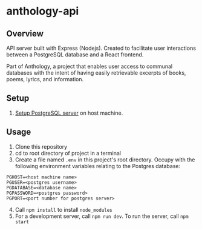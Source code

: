 # anthology-api
## Overview
API server built with Express (Nodejs). Created to facilitate user interactions
between a PostgreSQL database and a React frontend.

Part of Anthology, a project that enables user access to communal databases with
the intent of having easily retrievable excerpts of books, poems, lyrics, and
information. 

## Setup
1. [Setup PostgreSQL server](https://www.postgresql.org/files/documentation/pdf/15/postgresql-15-A4.pdf)
on host machine.

## Usage
1. Clone this repository
2. cd to root directory of project in a terminal
3. Create a file named `.env` in this project's root directory. Occupy with the following environment variables relating to the 
Postgres database:
```
PGHOST=<host machine name>
PGUSER=<postgres username>
PGDATABASE=<database name>
PGPASSWORD=<postgres password>
PGPORT=<port number for postgres server>
```
4. Call `npm install` to install `node_modules`
5. For a development server, call `npm run dev`. To run the server, call
`npm start` 